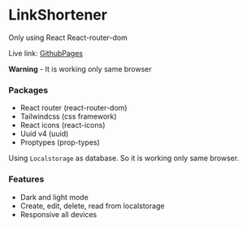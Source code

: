 # LinkShortener

Only using React React-router-dom

Live link: [GithubPages](https://saiful7778.github.io/linkshortener/)

**Warning** - It is working only same browser

### Packages

- React router (react-router-dom)
- Tailwindcss (css framework)
- React icons (react-icons)
- Uuid v4 (uuid)
- Proptypes (prop-types)

Using `Localstorage` as database. So it is working only same browser.

### Features

- Dark and light mode
- Create, edit, delete, read from localstorage
- Responsive all devices
